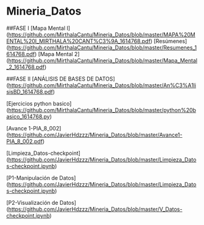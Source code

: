# Mineria_Datos
##FASE I
[Mapa Mental I] (https://github.com/MirthalaCantu/Mineria_Datos/blob/master/MAPA%20MENTAL%20I_MIRTHALA%20CANT%C3%9A_1614768.pdf)
[Resúmenes] (https://github.com/MirthalaCantu/Mineria_Datos/blob/master/Resumenes_1614768.pdf)
[Mapa Mental 2] (https://github.com/MirthalaCantu/Mineria_Datos/blob/master/Mapa_Mental_2_1614768.pdf)

##FASE II
[ANÁLISIS DE BASES DE DATOS] (https://github.com/MirthalaCantu/Mineria_Datos/blob/master/An%C3%A1lisisBD_1614768.pdf)

[Ejercicios python basico] (https://github.com/MirthalaCantu/Mineria_Datos/blob/master/python%20basico_1614768.py)

[Avance 1-PIA_8_002] (https://github.com/JavierHdzzz/Mineria_Datos/blob/master/Avance1-PIA_8_002.pdf)

[Limpieza_Datos-checkpoint] (https://github.com/JavierHdzzz/Mineria_Datos/blob/master/Limpieza_Datos-checkpoint.ipynb)

[P1-Manipulación de Datos] (https://github.com/JavierHdzzz/Mineria_Datos/blob/master/Limpieza_Datos-checkpoint.ipynb)

[P2-Visualización de Datos] (https://github.com/JavierHdzzz/Mineria_Datos/blob/master/V_Datos-checkpoint.ipynb)



